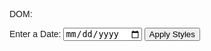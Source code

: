 DOM:
<!DOCTYPE html>
<html lang="en">
<head>
<meta charset="UTF-8">
<meta name="viewport" content="width=device-width, initial-scale=1.0">
<title>Date-based Document Styling</title>
<style>
    body {
        font-family: Arial, sans-serif;
    }
</style>
</head>
<body>
<form id="dateForm">
    <label for="dateInput">Enter a Date:</label>
    <input type="date" id="dateInput" name="dateInput">
    <button type="button" onclick="changeDocumentStyles()">Apply Styles</button>
</form>

<script>
function changeDocumentStyles() {
    var dateInput = document.getElementById('dateInput').value;
    var currentDate = new Date();
    var inputDate = new Date(dateInput);
    
    // Check if the input date is today
    if (inputDate.toDateString() === currentDate.toDateString()) {
        document.body.style.color = 'green';
        document.body.style.fontSize = '20px';
    } else {
        document.body.style.color = 'black'; // Default color
        document.body.style.fontSize = '16px'; // Default font size
    }
}
</script>
</body>
</html>

